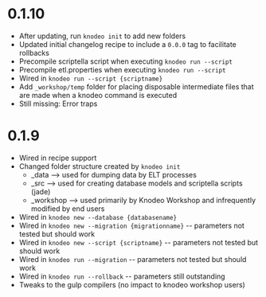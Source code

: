 # 0.1.10

* After updating, run `knodeo init` to add new folders
* Updated initial changelog recipe to include a `0.0.0` tag to facilitate rollbacks
* Precompile scriptella script when executing `knodeo run --script`
* Precompile etl.properties when executing `knodeo run --script`
* Wired in `knodeo run --script {scriptname}`
* Add `_workshop/temp` folder for placing disposable intermediate files that are made when a knodeo command is executed
* Still missing: Error traps

# 0.1.9

* Wired in recipe support
* Changed folder structure created by `knodeo init`
  * _data --> used for dumping data by ELT processes
  * _src --> used for creating database models and scriptella scripts (jade)
  * _workshop --> used primarily by Knodeo Workshop and infrequently modified by end users
* Wired in `knodeo new --database {databasename}`
* Wired in `knodeo new --migration {migrationname}` -- parameters not tested but should work
* Wired in `knodeo new --script {scriptname}` -- parameters not tested but should work
* Wired in `knodeo run --migration` -- parameters not tested but should work
* Wired in `knodeo run --rollback` -- parameters still outstanding
* Tweaks to the gulp compilers (no impact to knodeo workshop users)
